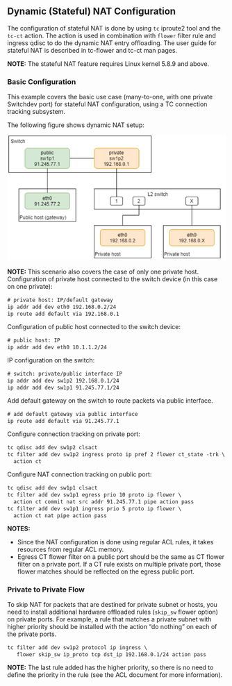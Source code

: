 ## <a id="dynamic"></a>Dynamic (Stateful) NAT Configuration
The configuration of stateful NAT is done by using `tc` iproute2 tool and the `tc-ct` action. The action is used in combination with `flower` filter rule and ingress qdisc to do the dynamic NAT entry offloading. The user guide for stateful NAT is described in tc-flower and tc-ct man pages. 

**NOTE:** The stateful NAT feature requires Linux kernel 5.8.9 and above. 

### Basic Configuration 
This example covers the basic use case (many-to-one, with one private Switchdev port) for stateful NAT configuration, using a TC connection tracking subsystem. 

The following figure shows dynamic NAT setup: 

![Dynamic NAT Setup](images/dynamic_nat_setup.png)

**NOTE:** This scenario also covers the case of only one private host. 
Configuration of private host connected to the switch device (in this case on one private): 
```
# private host: IP/default gateway 
ip addr add dev eth0 192.168.0.2/24 
ip route add default via 192.168.0.1 
```
Configuration of public host connected to the switch device: 

```
# public host: IP 
ip addr add dev eth0 10.1.1.2/24 
```
IP configuration on the switch: 

```
# switch: private/public interface IP 
ip addr add dev sw1p2 192.168.0.1/24 
ip addr add dev sw1p1 91.245.77.1/24 
```
Add default gateway on the switch to route packets via public interface. 
```
# add default gateway via public interface 
ip route add default via 91.245.77.1 
```
Configure connection tracking on private port: 
```
tc qdisc add dev sw1p2 clsact 
tc filter add dev sw1p2 ingress proto ip pref 2 flower ct_state -trk \ 
  action ct 
```
Configure NAT connection tracking on public port: 
```
tc qdisc add dev sw1p1 clsact 
tc filter add dev sw1p1 egress prio 10 proto ip flower \ 
  action ct commit nat src addr 91.245.77.1 pipe action pass 
tc filter add dev sw1p1 ingress prio 5 proto ip flower \ 
  action ct nat pipe action pass 
```
**NOTES:** 
* Since the NAT configuration is done using regular ACL rules, it takes resources from regular ACL memory. 
* Egress CT flower filter on a public port should be the same as CT flower filter on a private port. If a CT rule exists on multiple private port, those flower matches should be reflected on the egress public port. 

### Private to Private Flow 

To skip NAT for packets that are destined for private subnet or hosts, you need to install additional hardware offloaded rules (`skip_sw` flower option) on private ports. For example, a rule that matches a private subnet with higher priority should be installed with the action “do nothing” on each of the private ports. 
```
tc filter add dev sw1p2 protocol ip ingress \ 
   flower skip_sw ip_proto tcp dst_ip 192.168.0.1/24 action pass 
```
**NOTE:** The last rule added has the higher priority, so there is no need to define the priority in the rule (see the ACL document for more information).  

